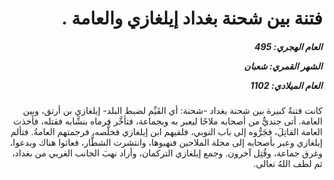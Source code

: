 <h1 dir="rtl">فتنة بين شحنة بغداد إيلغازي والعامة .</h1>

<h5 dir="rtl">العام الهجري:  495

الشهر القمري: شعبان

العام الميلادي: 1102</h5>

<p dir="rtl">كانت فتنةٌ كبيرة بين شحنة بغداد -شحنة: أي القَيِّم لضبط البلد- إيلغازي بن أرتق، وبين العامة. أتى جنديٌّ من أصحابه ملاحًا ليعبر به وبجماعة، فتأخَّر فرماه بنشَّابه فقتله، فأخذت العامة القاتِلَ، فجَرُّوه إلى باب النوبي، فلقيهم ابن إيلغازي فخلَّصه، فرجمتهم العامةُ. فتألم إيلغازي وعبر بأصحابه إلى محلة الملاحين فنهبوها، وانتشرت الشطَّار، فعاثوا هناك وبدعوا، وغرق جماعة، وقُتِل آخرون. وجمع إيلغازي التركمان، وأراد نهبَ الجانب الغربي من بغداد، ثم لطف اللهُ تعالى.</p></br>
